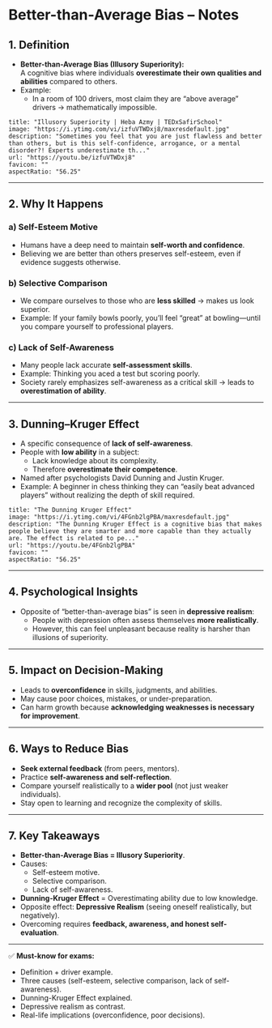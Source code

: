 # Better-than-Average Bias – Notes

## 1. Definition

- **Better-than-Average Bias (Illusory Superiority):**  
    A cognitive bias where individuals **overestimate their own qualities and abilities** compared to others.
- Example:
    - In a room of 100 drivers, most claim they are “above average” drivers → mathematically impossible.

```embed
title: "Illusory Superiority | Heba Azmy | TEDxSafirSchool"
image: "https://i.ytimg.com/vi/izfuVTWDxj8/maxresdefault.jpg"
description: "Sometimes you feel that you are just flawless and better than others, but is this self-confidence, arrogance, or a mental disorder?! Experts underestimate th..."
url: "https://youtu.be/izfuVTWDxj8"
favicon: ""
aspectRatio: "56.25"
```

---
## 2. Why It Happens

### a) **Self-Esteem Motive**
- Humans have a deep need to maintain **self-worth and confidence**.
- Believing we are better than others preserves self-esteem, even if evidence suggests otherwise.

### b) **Selective Comparison**
- We compare ourselves to those who are **less skilled** → makes us look superior.
- Example: If your family bowls poorly, you’ll feel “great” at bowling—until you compare yourself to professional players.

### c) **Lack of Self-Awareness**
- Many people lack accurate **self-assessment skills**.
- Example: Thinking you aced a test but scoring poorly.
- Society rarely emphasizes self-awareness as a critical skill → leads to **overestimation of ability**.

---

## 3. Dunning–Kruger Effect
- A specific consequence of **lack of self-awareness**.
- People with **low ability** in a subject:
    - Lack knowledge about its complexity.
    - Therefore **overestimate their competence**.
- Named after psychologists David Dunning and Justin Kruger.
- Example: A beginner in chess thinking they can “easily beat advanced players” without realizing the depth of skill required.
```embed
title: "The Dunning Kruger Effect"
image: "https://i.ytimg.com/vi/4FGnb2lgPBA/maxresdefault.jpg"
description: "The Dunning Kruger Effect is a cognitive bias that makes people believe they are smarter and more capable than they actually are. The effect is related to pe..."
url: "https://youtu.be/4FGnb2lgPBA"
favicon: ""
aspectRatio: "56.25"
```

---

## 4. Psychological Insights

- Opposite of “better-than-average bias” is seen in **depressive realism**:
    - People with depression often assess themselves **more realistically**.
    - However, this can feel unpleasant because reality is harsher than illusions of superiority.

---

## 5. Impact on Decision-Making

- Leads to **overconfidence** in skills, judgments, and abilities.
- May cause poor choices, mistakes, or under-preparation.
- Can harm growth because **acknowledging weaknesses is necessary for improvement**.

---

## 6. Ways to Reduce Bias

- **Seek external feedback** (from peers, mentors).
- Practice **self-awareness and self-reflection**.
- Compare yourself realistically to a **wider pool** (not just weaker individuals).
- Stay open to learning and recognize the complexity of skills.

---

## 7. Key Takeaways

- **Better-than-Average Bias = Illusory Superiority**.
- Causes:
    - Self-esteem motive.
    - Selective comparison.
    - Lack of self-awareness.
- **Dunning-Kruger Effect** = Overestimating ability due to low knowledge.
- Opposite effect: **Depressive Realism** (seeing oneself realistically, but negatively).
- Overcoming requires **feedback, awareness, and honest self-evaluation**.

---

✅ **Must-know for exams:**

- Definition + driver example.
- Three causes (self-esteem, selective comparison, lack of self-awareness).
- Dunning-Kruger Effect explained.
- Depressive realism as contrast.
- Real-life implications (overconfidence, poor decisions).